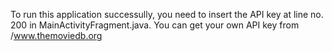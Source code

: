 To run this application successully, you need to insert the API key at line no. 200 in MainActivityFragment.java.
You can get your own API key from /www.themoviedb.org
